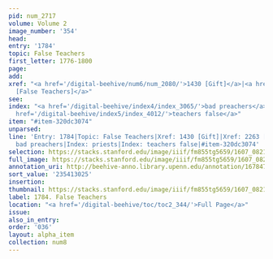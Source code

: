 ```yaml
---
pid: num_2717
volume: Volume 2
image_number: '354'
head:
entry: '1784'
topic: False Teachers
first_letter: 1776-1800
page:
add:
xref: "<a href='/digital-beehive/num6/num_2080/'>1430 [Gift]</a>|<a href='/digital-beehive/num10/num_3217/'>2263
  [False Teachers]</a>"
see:
index: "<a href='/digital-beehive/index4/index_3065/'>bad preachers</a>|<a href='/digital-beehive/index4/index_3133/'>priests</a>|<a
  href='/digital-beehive/index5/index_4012/'>teachers false</a>"
item: "#item-320dc3074"
unparsed:
line: 'Entry: 1784|Topic: False Teachers|Xref: 1430 [Gift]|Xref: 2263 [False Teachers]|Index:
  bad preachers|Index: priests|Index: teachers false|#item-320dc3074'
selection: https://stacks.stanford.edu/image/iiif/fm855tg5659/1607_0821/861,3025,2878,1060/full/0/default.jpg
full_image: https://stacks.stanford.edu/image/iiif/fm855tg5659/1607_0821/full/full/0/default.jpg
annotation_uri: http://beehive-anno.library.upenn.edu/annotation/1678473944114
sort_value: '235413025'
insertion:
thumbnail: https://stacks.stanford.edu/image/iiif/fm855tg5659/1607_0821/861,3025,600,180/250,/0/default.jpg
label: 1784. False Teachers
location: "<a href='/digital-beehive/toc/toc2_344/'>Full Page</a>"
issue:
also_in_entry:
order: '036'
layout: alpha_item
collection: num8
---
```

